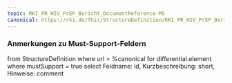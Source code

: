 ```yaml
---
topic: RKI_PR_HIV_PrEP_Bericht_DocumentReference-MS
canonical: https://rki.de/fhir/StructureDefinition/RKI_PR_HIV_PrEP_Bericht_DocumentReference
---
```


### Anmerkungen zu Must-Support-Feldern

<fql>
from
	StructureDefinition
where 
    url = %canonical
for differential.element
where mustSupport = true
select
	Feldname: id, Kurzbeschreibung: short, Hinweise: comment
</fql>

